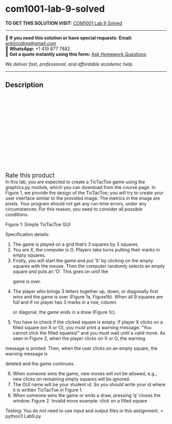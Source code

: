 # com1001-lab-9-solved
**TO GET THIS SOLUTION VISIT:** [COM1001 Lab 9 Solved](https://www.ankitcodinghub.com/product/com1001-lab-9-solved/)


---

📩 **If you need this solution or have special requests:** **Email:** ankitcoding@gmail.com  
📱 **WhatsApp:** +1 419 877 7882  
📄 **Get a quote instantly using this form:** [Ask Homework Questions](https://www.ankitcodinghub.com/services/ask-homework-questions/)

*We deliver fast, professional, and affordable academic help.*

---

<h2>Description</h2>



<div class="kk-star-ratings kksr-auto kksr-align-center kksr-valign-top" data-payload="{&quot;align&quot;:&quot;center&quot;,&quot;id&quot;:&quot;99935&quot;,&quot;slug&quot;:&quot;default&quot;,&quot;valign&quot;:&quot;top&quot;,&quot;ignore&quot;:&quot;&quot;,&quot;reference&quot;:&quot;auto&quot;,&quot;class&quot;:&quot;&quot;,&quot;count&quot;:&quot;0&quot;,&quot;legendonly&quot;:&quot;&quot;,&quot;readonly&quot;:&quot;&quot;,&quot;score&quot;:&quot;0&quot;,&quot;starsonly&quot;:&quot;&quot;,&quot;best&quot;:&quot;5&quot;,&quot;gap&quot;:&quot;4&quot;,&quot;greet&quot;:&quot;Rate this product&quot;,&quot;legend&quot;:&quot;0\/5 - (0 votes)&quot;,&quot;size&quot;:&quot;24&quot;,&quot;title&quot;:&quot;COM1001 Lab 9 Solved&quot;,&quot;width&quot;:&quot;0&quot;,&quot;_legend&quot;:&quot;{score}\/{best} - ({count} {votes})&quot;,&quot;font_factor&quot;:&quot;1.25&quot;}">

<div class="kksr-stars">

<div class="kksr-stars-inactive">
            <div class="kksr-star" data-star="1" style="padding-right: 4px">


<div class="kksr-icon" style="width: 24px; height: 24px;"></div>
        </div>
            <div class="kksr-star" data-star="2" style="padding-right: 4px">


<div class="kksr-icon" style="width: 24px; height: 24px;"></div>
        </div>
            <div class="kksr-star" data-star="3" style="padding-right: 4px">


<div class="kksr-icon" style="width: 24px; height: 24px;"></div>
        </div>
            <div class="kksr-star" data-star="4" style="padding-right: 4px">


<div class="kksr-icon" style="width: 24px; height: 24px;"></div>
        </div>
            <div class="kksr-star" data-star="5" style="padding-right: 4px">


<div class="kksr-icon" style="width: 24px; height: 24px;"></div>
        </div>
    </div>

<div class="kksr-stars-active" style="width: 0px;">
            <div class="kksr-star" style="padding-right: 4px">


<div class="kksr-icon" style="width: 24px; height: 24px;"></div>
        </div>
            <div class="kksr-star" style="padding-right: 4px">


<div class="kksr-icon" style="width: 24px; height: 24px;"></div>
        </div>
            <div class="kksr-star" style="padding-right: 4px">


<div class="kksr-icon" style="width: 24px; height: 24px;"></div>
        </div>
            <div class="kksr-star" style="padding-right: 4px">


<div class="kksr-icon" style="width: 24px; height: 24px;"></div>
        </div>
            <div class="kksr-star" style="padding-right: 4px">


<div class="kksr-icon" style="width: 24px; height: 24px;"></div>
        </div>
    </div>
</div>


<div class="kksr-legend" style="font-size: 19.2px;">
            <span class="kksr-muted">Rate this product</span>
    </div>
    </div>
<div class="page" title="Page 1">
<div class="layoutArea">
<div class="column">
In this lab, you are expected to create a TicTacToe game using the graphics.py module, which you can download from the course page. In Figure 1, we provide the design of the TicTacToe; you will try to create your user interface similar to the provided image. The metrics in the image are pixels. Your program should not get any run-time errors, under any circumstances. For this reason, you need to consider all possible conditions.

Figure 1: Simple TicTacToe GUI

Specification details:

<ol>
<li>The game is played on a grid that’s 3 squares by 3 squares.</li>
<li>You are X, the computer is O. Players take turns putting their marks in empty squares.</li>
<li>Firstly, you will start the game and put ‘X’ by clicking on the empty squares with the mouse.
Then the computer randomly selects an empty square and puts an ‘O’. This goes on until the

game is over.
</li>
<li>The player who brings 3 letters together up, down, or diagonally first wins and the game is over
(Figure 1a, Figure1b). When all 9 squares are full and if no player has 3 marks in a row, column

or diagonal, the game ends in a draw (Figure 1c).
</li>
<li>You have to check if the clicked square is empty. If player X clicks on a filled square (on X or
O), you must print a warning message: “You cannot click the filled squares!” and you must wait until a valid move. As seen in Figure 2, when the player clicks on X or O, the warning
</li>
</ol>
</div>
</div>
</div>
<div class="page" title="Page 2">
<div class="layoutArea">
<div class="column">
message is printed. Then, when the user clicks on an empty square, the warning message is

deleted and the game continues.

<ol start="6">
<li>When someone wins the game, new moves will not be allowed, e.g., new clicks on remaining
empty squares will be ignored.
</li>
<li>The GUI name will be your student id. So you should write your id where it is written TicTacToe
in Figure 1.
</li>
<li>When someone wins the game or ends a draw, pressing ‘q’ closes the window.
Figure 2. Invalid move example: click on a filled square
</li>
</ol>
Testing: You do not need to use input and output files in this assignment. &gt; python3 Lab9.py

</div>
</div>
</div>
